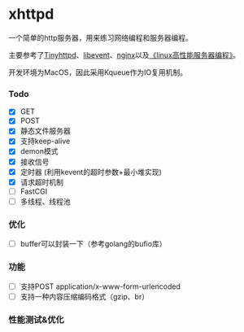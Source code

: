 # xhttpd
一个简单的http服务器，用来练习网络编程和服务器编程。

主要参考了[Tinyhttpd](https://github.com/EZLippi/Tinyhttpd)、[libevent](https://github.com/libevent/libevent)、[nginx](https://github.com/nginx/nginx)以及[《linux高性能服务器编程》](https://book.douban.com/subject/24722611/)。

开发环境为MacOS，因此采用Kqueue作为IO复用机制。

### Todo
- [x] GET
- [x] POST
- [x] 静态文件服务器
- [x] 支持keep-alive
- [x] demon模式
- [x] 接收信号
- [x] 定时器 (利用kevent的超时参数+最小堆实现)
- [x] 请求超时机制
- [ ] FastCGI
- [ ] 多线程、线程池

### 优化
- [ ] buffer可以封装一下（参考golang的bufio库）

### 功能
- [ ] 支持POST application/x-www-form-urlencoded
- [ ] 支持一种内容压缩编码格式（gzip、br）

### 性能测试&优化